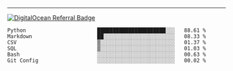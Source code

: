 ---
[![DigitalOcean Referral Badge](https://web-platforms.sfo2.digitaloceanspaces.com/WWW/Badge%203.svg)](https://www.digitalocean.com/?refcode=37fa54d82492&utm_campaign=Referral_Invite&utm_medium=Referral_Program&utm_source=badge)

<!--START_SECTION:waka-->

```text
Python                       ██████████████████████░░░   88.61 %
Markdown                     ██░░░░░░░░░░░░░░░░░░░░░░░   08.33 %
CSV                          ▒░░░░░░░░░░░░░░░░░░░░░░░░   01.37 %
SQL                          ▒░░░░░░░░░░░░░░░░░░░░░░░░   01.03 %
Bash                         ░░░░░░░░░░░░░░░░░░░░░░░░░   00.63 %
Git Config                   ░░░░░░░░░░░░░░░░░░░░░░░░░   00.02 %
```

<!--END_SECTION:waka-->


[linkedin]: https://www.linkedin.com/in/mohamed-elh/

